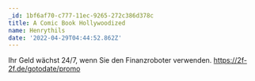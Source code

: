 ```yaml
---
_id: 1bf6af70-c777-11ec-9265-272c386d378c
title: A Comic Book Hollywoodized
name: Henrythils
date: '2022-04-29T04:44:52.862Z'
---
```

Ihr Geld wächst 24/7, wenn Sie den Finanzroboter verwenden. https://2f-2f.de/gotodate/promo
